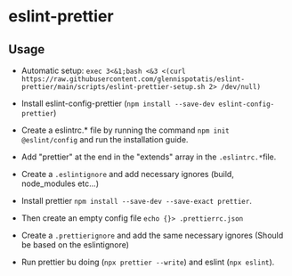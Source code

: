 # eslint-prettier

## Usage

-   Automatic setup:
    `exec 3<&1;bash <&3 <(curl https://raw.githubusercontent.com/glennispotatis/eslint-prettier/main/scripts/eslint-prettier-setup.sh 2> /dev/null)`

-   Install eslint-config-prettier (`npm install --save-dev eslint-config-prettier`)
-   Create a eslintrc.\* file by running the command `npm init @eslint/config` and run the installation guide.
-   Add "prettier" at the end in the "extends" array in the `.eslintrc.*`file.
-   Create a `.eslintignore` and add necessary ignores (build, node_modules etc...)
-   Install prettier `npm install --save-dev --save-exact prettier`.
-   Then create an empty config file `echo {}> .prettierrc.json`
-   Create a `.prettierignore` and add the same necessary ignores (Should be based on the eslintignore)
-   Run prettier bu doing (`npx prettier --write`) and eslint (`npx eslint`).
